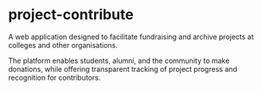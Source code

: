 # project-contribute

A web application designed to facilitate fundraising and archive projects at colleges and other organisations. 

The platform enables students, alumni, and the community to make donations, while offering transparent tracking of project progress and recognition for contributors.
